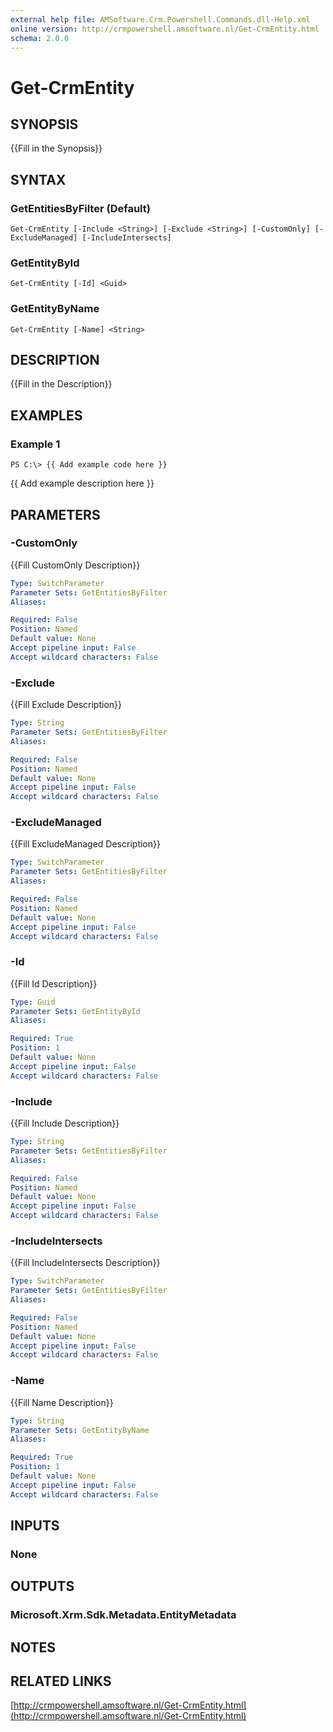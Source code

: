 ```yaml
---
external help file: AMSoftware.Crm.Powershell.Commands.dll-Help.xml
online version: http://crmpowershell.amsoftware.nl/Get-CrmEntity.html
schema: 2.0.0
---
```


# Get-CrmEntity

## SYNOPSIS
{{Fill in the Synopsis}}

## SYNTAX

### GetEntitiesByFilter (Default)
```
Get-CrmEntity [-Include <String>] [-Exclude <String>] [-CustomOnly] [-ExcludeManaged] [-IncludeIntersects]
```

### GetEntityById
```
Get-CrmEntity [-Id] <Guid>
```

### GetEntityByName
```
Get-CrmEntity [-Name] <String>
```

## DESCRIPTION
{{Fill in the Description}}

## EXAMPLES

### Example 1
```
PS C:\> {{ Add example code here }}
```

{{ Add example description here }}

## PARAMETERS

### -CustomOnly
{{Fill CustomOnly Description}}

```yaml
Type: SwitchParameter
Parameter Sets: GetEntitiesByFilter
Aliases: 

Required: False
Position: Named
Default value: None
Accept pipeline input: False
Accept wildcard characters: False
```

### -Exclude
{{Fill Exclude Description}}

```yaml
Type: String
Parameter Sets: GetEntitiesByFilter
Aliases: 

Required: False
Position: Named
Default value: None
Accept pipeline input: False
Accept wildcard characters: False
```

### -ExcludeManaged
{{Fill ExcludeManaged Description}}

```yaml
Type: SwitchParameter
Parameter Sets: GetEntitiesByFilter
Aliases: 

Required: False
Position: Named
Default value: None
Accept pipeline input: False
Accept wildcard characters: False
```

### -Id
{{Fill Id Description}}

```yaml
Type: Guid
Parameter Sets: GetEntityById
Aliases: 

Required: True
Position: 1
Default value: None
Accept pipeline input: False
Accept wildcard characters: False
```

### -Include
{{Fill Include Description}}

```yaml
Type: String
Parameter Sets: GetEntitiesByFilter
Aliases: 

Required: False
Position: Named
Default value: None
Accept pipeline input: False
Accept wildcard characters: False
```

### -IncludeIntersects
{{Fill IncludeIntersects Description}}

```yaml
Type: SwitchParameter
Parameter Sets: GetEntitiesByFilter
Aliases: 

Required: False
Position: Named
Default value: None
Accept pipeline input: False
Accept wildcard characters: False
```

### -Name
{{Fill Name Description}}

```yaml
Type: String
Parameter Sets: GetEntityByName
Aliases: 

Required: True
Position: 1
Default value: None
Accept pipeline input: False
Accept wildcard characters: False
```

## INPUTS

### None


## OUTPUTS

### Microsoft.Xrm.Sdk.Metadata.EntityMetadata


## NOTES

## RELATED LINKS

[http://crmpowershell.amsoftware.nl/Get-CrmEntity.html](http://crmpowershell.amsoftware.nl/Get-CrmEntity.html)

